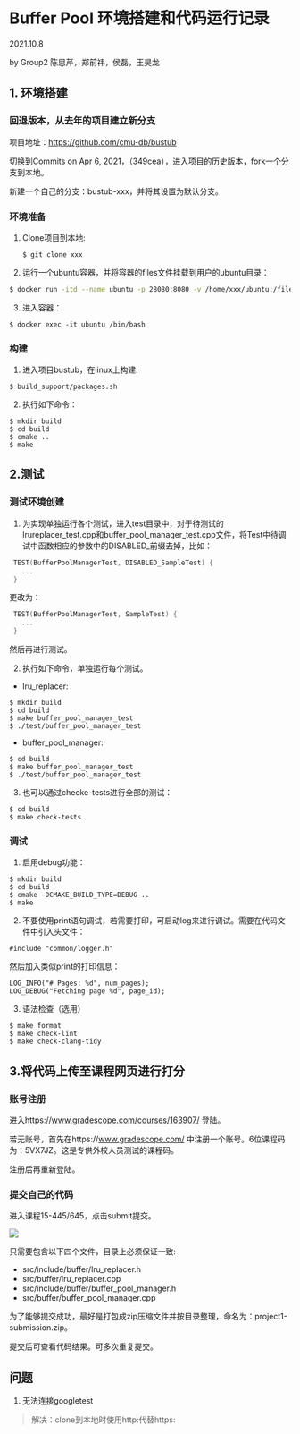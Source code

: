 # Buffer Pool 环境搭建和代码运行记录

2021.10.8

by Group2
陈思芹，郑前祎，侯磊，王昊龙

## 1. 环境搭建

### 回退版本，从去年的项目建立新分支

项目地址：https://github.com/cmu-db/bustub

切换到Commits on Apr 6, 2021，（349cea），进入项目的历史版本，fork一个分支到本地。

新建一个自己的分支：bustub-xxx，并将其设置为默认分支。

### 环境准备

1. Clone项目到本地:
   ```
   $ git clone xxx
   ```
2. 运行一个ubuntu容器，并将容器的files文件挂载到用户的ubuntu目录：

  ```bash
  $ docker run -itd --name ubuntu -p 28080:8080 -v /home/xxx/ubuntu:/files ubuntu /bin/bash
  ```
3. 进入容器：
  ```
  $ docker exec -it ubuntu /bin/bash
  ```

### 构建

1. 进入项目bustub，在linux上构建:
 ```
 $ build_support/packages.sh
 ```

 2. 执行如下命令：

 ```
 $ mkdir build
 $ cd build
 $ cmake ..
 $ make
 ```

## 2.测试
### 测试环境创建

1. 为实现单独运行各个测试，进入test目录中，对于待测试的lrureplacer_test.cpp和buffer_pool_manager_test.cpp文件，将Test中待调试中函数相应的参数中的DISABLED_前缀去掉，比如：

 ```C++
  TEST(BufferPoolManagerTest, DISABLED_SampleTest) {
    ...
  }
  ```
更改为：
  ```C++
   TEST(BufferPoolManagerTest, SampleTest) {
     ...
   }
   ```
然后再进行测试。

2. 执行如下命令，单独运行每个测试。
+ lru_replacer:
```
$ mkdir build
$ cd build
$ make buffer_pool_manager_test
$ ./test/buffer_pool_manager_test
```
+ buffer_pool_manager:
```
$ cd build
$ make buffer_pool_manager_test
$ ./test/buffer_pool_manager_test
```

3. 也可以通过checke-tests进行全部的测试：

  ```
 $ cd build
 $ make check-tests
 ```

### 调试
1. 启用debug功能：
```
$ mkdir build
$ cd build
$ cmake -DCMAKE_BUILD_TYPE=DEBUG ..
$ make
```

2. 不要使用print语句调试，若需要打印，可启动log来进行调试。需要在代码文件中引入头文件：
```
#include "common/logger.h"
```
然后加入类似print的打印信息：
```
LOG_INFO("# Pages: %d", num_pages);
LOG_DEBUG("Fetching page %d", page_id);
```

3. 语法检查（选用）

  ```
$ make format
$ make check-lint
$ make check-clang-tidy
```

## 3.将代码上传至课程网页进行打分
### 账号注册

进入https://www.gradescope.com/courses/163907/ 登陆。

若无账号，首先在https://www.gradescope.com/ 中注册一个账号。6位课程码为：5VX7JZ。这是专供外校人员测试的课程码。

注册后再重新登陆。

### 提交自己的代码

进入课程15-445/645，点击submit提交。

![](./images_csq/submit.png)

只需要包含以下四个文件，目录上必须保证一致:

+ src/include/buffer/lru_replacer.h
+ src/buffer/lru_replacer.cpp
+ src/include/buffer/buffer_pool_manager.h
+ src/buffer/buffer_pool_manager.cpp

为了能够提交成功，最好是打包成zip压缩文件并按目录整理，命名为：project1-submission.zip。

提交后可查看代码结果。可多次重复提交。

 ## 问题
1. 无法连接googletest
  > 解决：clone到本地时使用http:代替https:
